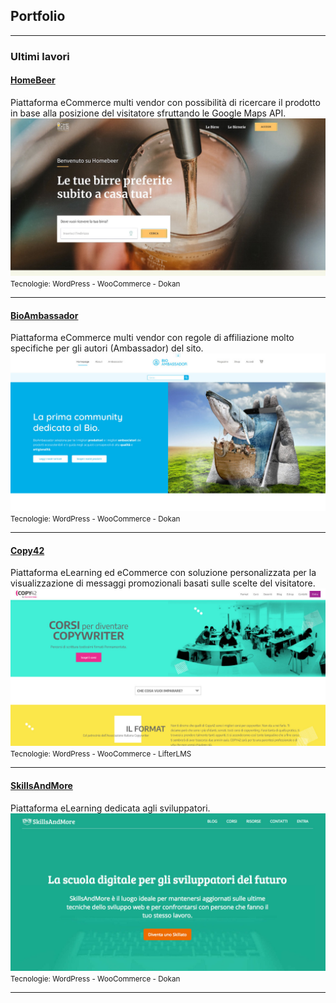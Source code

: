 ## Portfolio

---

### Ultimi lavori

#### [HomeBeer](/works/homebeer)
Piattaforma eCommerce multi vendor con possibilità di ricercare il prodotto in base alla posizione del visitatore sfruttando le Google Maps API.
<img src="images/homebeer.jpg?raw=true"/>
<small>Tecnologie: WordPress - WooCommerce - Dokan</small>

---
#### [BioAmbassador](/works/bioambassador)
Piattaforma eCommerce multi vendor con regole di affiliazione molto specifiche per gli autori (Ambassador) del sito.
<img src="images/bioambassador.jpg?raw=true"/>
<small>Tecnologie: WordPress - WooCommerce - Dokan</small>

---
#### [Copy42](/works/copy42)
Piattaforma eLearning ed eCommerce con soluzione personalizzata per la visualizzazione di messaggi promozionali basati sulle scelte del visitatore.
<img src="images/copy42.jpg?raw=true"/>
<small>Tecnologie: WordPress - WooCommerce - LifterLMS</small>

---
#### [SkillsAndMore](/works/skillsandmore)
Piattaforma eLearning dedicata agli sviluppatori.
<img src="images/skillsandmore.jpg?raw=true"/>
<small>Tecnologie: WordPress - WooCommerce - Dokan</small>

---
